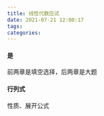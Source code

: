 ```yaml
---
title: 线性代数应试
date: 2021-07-21 12:00:17
tags:
categories:
---
```




#### 是

前两章是填空选择，后两章是大题



#### 行列式

性质、展开公式

